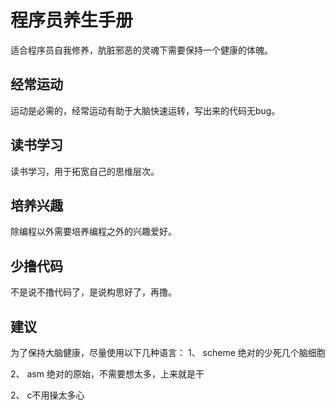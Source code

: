 # 程序员养生手册
适合程序员自我修养，肮脏邪恶的灵魂下需要保持一个健康的体魄。

## 经常运动

运动是必需的，经常运动有助于大脑快速运转，写出来的代码无bug。

## 读书学习
读书学习，用于拓宽自己的思维层次。

## 培养兴趣
除编程以外需要培养编程之外的兴趣爱好。

## 少撸代码

不是说不撸代码了，是说构思好了，再撸。

## 建议
为了保持大脑健康，尽量使用以下几种语言：
1、 scheme 绝对的少死几个脑细胞

2、 asm 绝对的原始，不需要想太多，上来就是干

2、 c不用操太多心
